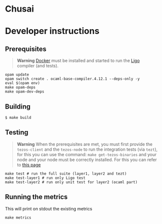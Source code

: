 # Chusai

# Developer instructions

## Prerequisites

> **Warning** 
> [Docker](https://www.docker.com/) must be installed and started to
> run the [Ligo](https://ligolang.org/) compiler (and tests).

```shellsession
opam update
opam switch create . ocaml-base-compiler.4.12.1 --deps-only -y
eval $(opam env)
make opam-deps
make opam-dev-deps
```

## Building
```
$ make build
```

## Testing

> **Warning** When the prerequisites are met, you must first provide the
> `tezos-client` and the `tezos-node` to run the integration tests (via `tezt`),
> for this you can use the command: `make get-tezos-binaries` and your node
> and your node must be correctly installed. For this you can refer 
> to [this page](https://tezos.gitlab.io/introduction/howtoget.html#install-rust)

```shellsession
make test # run the full suite (layer1, layer2 and tezt)
make test-layer1 # run only Ligo test
make test-layer2 # run only unit test for layer2 (ocaml part)
```


## Running the metrics
This will print on stdout the existing metrics 

```shellsession
make metrics
```
